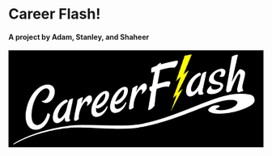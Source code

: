 # Career Flash!

#### A project by Adam, Stanley, and Shaheer

![Logo Goes Here](https://github.com/AdamC66/Career-Flash/blob/master/CareerFlash/static/img/image.png)
